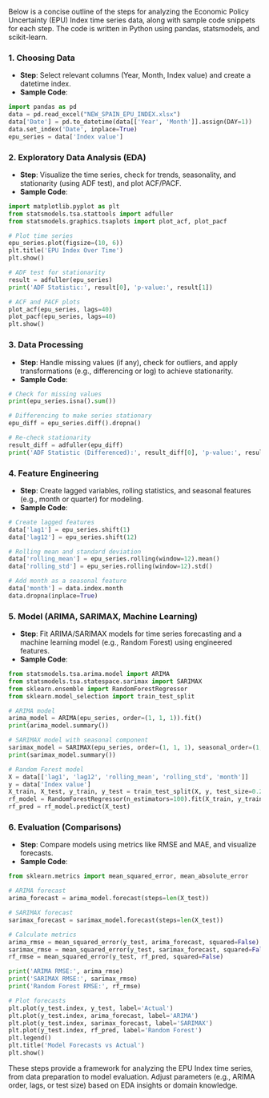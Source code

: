 Below is a concise outline of the steps for analyzing the Economic Policy Uncertainty (EPU) Index time series data, along with sample code snippets for each step. The code is written in Python using pandas, statsmodels, and scikit-learn.

### 1. Choosing Data
- **Step**: Select relevant columns (Year, Month, Index value) and create a datetime index.
- **Sample Code**:
```python
import pandas as pd
data = pd.read_excel("NEW_SPAIN_EPU_INDEX.xlsx")
data['Date'] = pd.to_datetime(data[['Year', 'Month']].assign(DAY=1))
data.set_index('Date', inplace=True)
epu_series = data['Index value']
```

### 2. Exploratory Data Analysis (EDA)
- **Step**: Visualize the time series, check for trends, seasonality, and stationarity (using ADF test), and plot ACF/PACF.
- **Sample Code**:
```python
import matplotlib.pyplot as plt
from statsmodels.tsa.stattools import adfuller
from statsmodels.graphics.tsaplots import plot_acf, plot_pacf

# Plot time series
epu_series.plot(figsize=(10, 6))
plt.title('EPU Index Over Time')
plt.show()

# ADF test for stationarity
result = adfuller(epu_series)
print('ADF Statistic:', result[0], 'p-value:', result[1])

# ACF and PACF plots
plot_acf(epu_series, lags=40)
plot_pacf(epu_series, lags=40)
plt.show()
```

### 3. Data Processing
- **Step**: Handle missing values (if any), check for outliers, and apply transformations (e.g., differencing or log) to achieve stationarity.
- **Sample Code**:
```python
# Check for missing values
print(epu_series.isna().sum())

# Differencing to make series stationary
epu_diff = epu_series.diff().dropna()

# Re-check stationarity
result_diff = adfuller(epu_diff)
print('ADF Statistic (Differenced):', result_diff[0], 'p-value:', result_diff[1])
```

### 4. Feature Engineering
- **Step**: Create lagged variables, rolling statistics, and seasonal features (e.g., month or quarter) for modeling.
- **Sample Code**:
```python
# Create lagged features
data['lag1'] = epu_series.shift(1)
data['lag12'] = epu_series.shift(12)

# Rolling mean and standard deviation
data['rolling_mean'] = epu_series.rolling(window=12).mean()
data['rolling_std'] = epu_series.rolling(window=12).std()

# Add month as a seasonal feature
data['month'] = data.index.month
data.dropna(inplace=True)
```

### 5. Model (ARIMA, SARIMAX, Machine Learning)
- **Step**: Fit ARIMA/SARIMAX models for time series forecasting and a machine learning model (e.g., Random Forest) using engineered features.
- **Sample Code**:
```python
from statsmodels.tsa.arima.model import ARIMA
from statsmodels.tsa.statespace.sarimax import SARIMAX
from sklearn.ensemble import RandomForestRegressor
from sklearn.model_selection import train_test_split

# ARIMA model
arima_model = ARIMA(epu_series, order=(1, 1, 1)).fit()
print(arima_model.summary())

# SARIMAX model with seasonal component
sarimax_model = SARIMAX(epu_series, order=(1, 1, 1), seasonal_order=(1, 1, 1, 12)).fit()
print(sarimax_model.summary())

# Random Forest model
X = data[['lag1', 'lag12', 'rolling_mean', 'rolling_std', 'month']]
y = data['Index value']
X_train, X_test, y_train, y_test = train_test_split(X, y, test_size=0.2, shuffle=False)
rf_model = RandomForestRegressor(n_estimators=100).fit(X_train, y_train)
rf_pred = rf_model.predict(X_test)
```

### 6. Evaluation (Comparisons)
- **Step**: Compare models using metrics like RMSE and MAE, and visualize forecasts.
- **Sample Code**:
```python
from sklearn.metrics import mean_squared_error, mean_absolute_error

# ARIMA forecast
arima_forecast = arima_model.forecast(steps=len(X_test))

# SARIMAX forecast
sarimax_forecast = sarimax_model.forecast(steps=len(X_test))

# Calculate metrics
arima_rmse = mean_squared_error(y_test, arima_forecast, squared=False)
sarimax_rmse = mean_squared_error(y_test, sarimax_forecast, squared=False)
rf_rmse = mean_squared_error(y_test, rf_pred, squared=False)

print('ARIMA RMSE:', arima_rmse)
print('SARIMAX RMSE:', sarimax_rmse)
print('Random Forest RMSE:', rf_rmse)

# Plot forecasts
plt.plot(y_test.index, y_test, label='Actual')
plt.plot(y_test.index, arima_forecast, label='ARIMA')
plt.plot(y_test.index, sarimax_forecast, label='SARIMAX')
plt.plot(y_test.index, rf_pred, label='Random Forest')
plt.legend()
plt.title('Model Forecasts vs Actual')
plt.show()
```

These steps provide a framework for analyzing the EPU Index time series, from data preparation to model evaluation. Adjust parameters (e.g., ARIMA order, lags, or test size) based on EDA insights or domain knowledge.